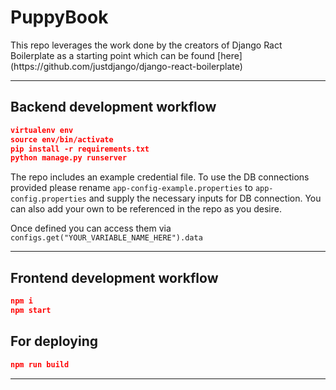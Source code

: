 # PuppyBook

</div>
This repo leverages the work done by the creators of Django Ract Boilerplate as a starting point which can be found [here](https://github.com/justdjango/django-react-boilerplate)

---

## Backend development workflow

```json
virtualenv env
source env/bin/activate
pip install -r requirements.txt
python manage.py runserver
```

The repo includes an example credential file. To use the DB connections provided please rename `app-config-example.properties` to `app-config.properties` and supply the necessary inputs for DB connection. You can also add your own to be referenced in the repo as you desire.

Once defined you can access them via
`configs.get("YOUR_VARIABLE_NAME_HERE").data`

---

## Frontend development workflow

```json
npm i
npm start
```

## For deploying

```json
npm run build
```

---
